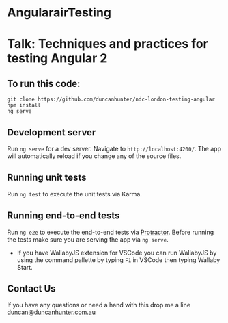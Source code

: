 # AngularairTesting

# Talk: Techniques and practices for testing Angular 2

## To run this code:
```
git clone https://github.com/duncanhunter/ndc-london-testing-angular
npm install
ng serve
```


## Development server
Run `ng serve` for a dev server. Navigate to `http://localhost:4200/`. The app will automatically reload if you change any of the source files.

## Running unit tests

Run `ng test` to execute the unit tests via Karma.

## Running end-to-end tests

Run `ng e2e` to execute the end-to-end tests via [Protractor](http://www.protractortest.org/).
Before running the tests make sure you are serving the app via `ng serve`.

- If you have WallabyJS extension for VSCode you can run WallabyJS by using the command pallette by typing ```F1``` in VSCode then typing Wallaby Start.

## Contact Us

If you have any questions or need a hand with this drop me a line duncan@duncanhunter.com.au
